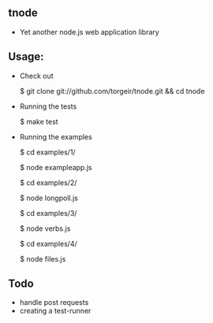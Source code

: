 tnode
-----

- Yet another node.js web application library

Usage:
-----

* Check out

 	$ git clone git://github.com/torgeir/tnode.git && cd tnode

* Running the tests

 	$ make test

* Running the examples

	$ cd examples/1/
	
	$ node exampleapp.js

	$ cd examples/2/
	
	$ node longpoll.js

	$ cd examples/3/
	
	$ node verbs.js

	$ cd examples/4/
	
	$ node files.js

Todo
-----
- handle post requests
- creating a test-runner

	